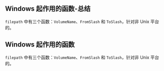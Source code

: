 ## Windows 起作用的函数-总结

`filepath` 中有三个函数：`VolumeName`、`FromSlash` 和 `ToSlash`，针对非 Unix 平台的。

## Windows 起作用的函数

`filepath` 中有三个函数：`VolumeName`、`FromSlash` 和 `ToSlash`，针对非 Unix 平台的。
